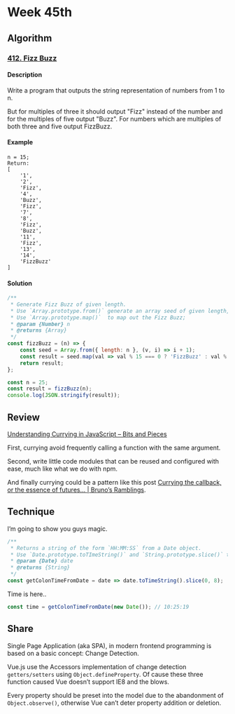# Week 45th
## Algorithm
### [412. Fizz Buzz](https://leetcode.com/problems/fizz-buzz/description/)

#### Description
Write a program that outputs the string representation of numbers from 1 to n.

But for multiples of three it should output "Fizz" instead of the number and for the multiples of five output "Buzz". For numbers which are multiples of both three and five output FizzBuzz.

#### Example
```
n = 15;
Return: 
[
	'1',
	'2',
	'Fizz',
	'4',
	'Buzz',
	'Fizz',
	'7',
	'8',
	'Fizz',
	'Buzz',
	'11',
	'Fizz',
	'13',
	'14',
	'FizzBuzz'
]
```

#### Solution
```javascript
/**
 * Generate Fizz Buzz of given length.
 * Use `Array.prototype.from()` generate an array seed of given length, fill with index + 1.
 * Use `Array.prototype.map()`  to map out the Fizz Buzz;
 * @param {Number} n
 * @returns {Array}
 */
const fizzBuzz = (n) => {
	const seed = Array.from({ length: n }, (v, i) => i + 1);
	const result = seed.map(val => val % 15 === 0 ? 'FizzBuzz' : val % 5 === 0 ? 'Buzz' : val % 3 === 0 ? 'Fizz' : val.toString());
	return result;
};

const n = 25;
const result = fizzBuzz(n);
console.log(JSON.stringify(result));
```


## Review
[Understanding Currying in JavaScript – Bits and Pieces](https://blog.bitsrc.io/understanding-currying-in-javascript-ceb2188c339)  

First, currying avoid frequently calling a function with the same argument.  

Second, write little code modules that can be reused and configured with ease, much like what we do with npm.

And finally currying could be a pattern like this post [Currying the callback, or the essence of futures… | Bruno’s Ramblings](https://bjouhier.wordpress.com/2011/04/04/currying-the-callback-or-the-essence-of-futures/). 

## Technique
I’m going to show you guys magic.  
```javascript
/**
 * Returns a string of the form `HH:MM:SS` from a Date object.
 * Use `Date.prototype.toTImeString()` and `String.prototype.slice()` to get the `HH:MM:SS` part of a given `Date` object.
 * @param {Date} date
 * @returns {String}
 */
const getColonTimeFromDate = date => date.toTimeString().slice(0, 8);
```

Time is here..
```javascript
const time = getColonTimeFromDate(new Date()); // 10:25:19
```

## Share
Single Page Application (aka SPA), in modern frontend programming is based on a basic concept: Change Detection.

Vue.js use the Accessors implementation of change detection `getters/setters` using `Object.defineProperty`.
Of cause these three function caused Vue doesn’t support IE8 and the blows. 

Every property should be preset into the model due to the abandonment of `Object.observe()`, otherwise Vue can’t deter property addition or deletion.
